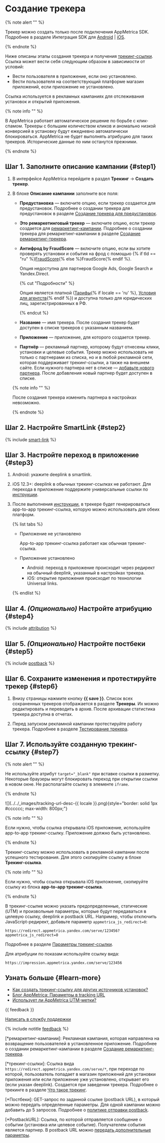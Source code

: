 # Создание трекера

{% note alert "" %}

Трекер можно создать только после подключения AppMetrica SDK. Подробнее в разделе Интеграция SDK для [Android](../sdk/android/analytics/quick-start.md) | [iOS](../sdk/ios/analytics/quick-start.md).

{% endnote %}

Ниже описаны этапы создания трекера и получения [трекинг-ссылки](*трекинг-ссылки). Cсылка может вести себя следующим образом в зависимости от условий:

 - Вести пользователя в приложение, если оно установлено.
 - Вести пользователя на соответствующий платформе магазин приложений, если приложение не установлено.

Ссылка используется в рекламных кампаниях для отслеживания установок и открытий приложения.

{% note info "" %}

В AppMetrica работает автоматическое решение по борьбе с клик-спамом. Трекеры с большим количеством кликов и аномально низкой конверсией в установку будут ежедневно автоматически блокироваться. AppMetrica не будет выполнять атрибуцию для таких трекеров. Исторические данные по ним останутся прежними.

{% endnote %}

## Шаг 1. Заполните описание кампании {#step1}

1. В интерфейсе AppMetrica перейдите в раздел **Трекинг** → **Создать трекер**.

2. В блоке **Описание кампании** заполните все поля:

   - **Предустановка** — включите опцию, если трекер создается для предустановок. Подробнее о создании трекера для предустановок в разделе [Создание трекера для предустановок](add-preinstall.md).
   - **Это ремаркетинговый трекер** — включите опцию, если трекер создается для [ремаркетинг-кампании](*ремаркетинг-кампании). Подробнее о создании трекера для ремаркетинг-кампании в разделе [Создание ремаркетинг-трекера](add-remarketing-tracker.md).
   - **Антифрод by FraudScore** — включите опцию, если вы хотите проверять установки и события на фрод с помощью {% if tld == "ru" %}[FraudScore](../common/fraud-score.md){% else %}FraudScore{% endif %}.

      Опция недоступна для партнеров Google Ads, Google Search и Yandex.Direct.

      {% cut "Подробности" %}
     
      Опция является платной ([Тарифы](../common/pricing/ru-currency.md){% if locale == 'ru' %}, [Условия для агентств](../common/pricing/ru-agency.md){% endif %}) и доступна только для юридических лиц, зарегистрированных в РФ.
     
      {% endcut %}
      
   - **Название** — имя трекера. После создания трекер будет доступен в списке трекеров с указанным названием.
   - **Приложение** — приложение, для которого создается трекер.
   - **Партнёр** — рекламный партнер, которому будут отнесены клики, установки и целевые события. Трекер можно использовать не только с партнерами из списка, но и в любой рекламной сети, которая поддерживает трекинг-ссылки, а также на внешнем сайте.
   Если нужного партнера нет в списке — [добавьте нового партнера](add-partner.md). После добавления новый партнер будет доступен в списке.

    {% note info "" %}

    После создания трекера изменить партнера в настройках невозможно.

    {% endnote %}

## Шаг 2. Настройте SmartLink {#step2}

{% include [smart-link](_includes/smart-link.md) %}

## Шаг 3. Настройте переход в приложение {#step3}

1. Android: укажите deeplink в smartlink.
1. iOS 12.3+: deeplink в обычных трекинг-ссылках не работают. Для перехода в приложение поддержите универсальные ссылки по [инструкции](../sdk/ios/analytics/ios-universal-links.md#types).
1. После выполнения [инструкции](../sdk/ios/analytics/ios-universal-links.md#types), в трекере будет генерироваться app-to-app трекинг-ссылка, которую можно использовать для обеих платформ.

    {% list tabs %}

    - Приложение не установлено

      App-to-app трекинг-ссылка работает как обычная трекинг-ссылка.

    - Приложение установлено

      - Android: переход в приложение происходит через редирект на обычный deeplink, указанный в настройках трекера.
      - iOS: открытие приложения происходит по технологии Universal links.

    {% endlist %}

## Шаг 4. *(Опционально)*  Настройте атрибуцию {#step4}

{% include [attribution](_includes/attribution.md) %}

## Шаг 5. *(Опционально)*  Настройте постбеки {#step5}

{% include [postback](_includes/postback.md) %}

## Шаг 6. Сохраните изменения и протестируйте трекер {#step6}

1. Внизу страницы нажмите кнопку **{{ save }}**.
    Список всех сохраненных трекеров отображается в разделе **Трекеры**. Их можно редактировать и переводить в архив. После архивации статистика трекера доступна в отчетах.

2. Перед запуском рекламной кампании протестируйте работу трекера. Подробнее в разделе [Тестирование трекера](testing-attribution.md).

## Шаг 7. Используйте созданную трекинг-ссылку {#step7}

{% note alert "" %}

Не используйте атрибут `target="_blank"` при вставке ссылки в разметку. Некоторые браузеры могут блокировать переход при открытии ссылки в новом окне.
Не располагайте ссылку в элементе `iframe`.

{% endnote %}

![](../../_images/tracking-url-desc-{{ locale }}.png){style="border: solid 1px #cccccc; max-width: 800px;"}

{% note info "" %}

Если нужно, чтобы ссылка открывала iOS приложение, используйте app-to-app трекинг-ссылку. Приложение должно быть установлено.

{% endnote %}

Трекинг-ссылку можно использовать в рекламной кампании после успешного тестирования. Для этого скопируйте ссылку в блоке  **Трекинг-ссылка**.

{% note info "" %}

Если нужно, чтобы ссылка открывала iOS приложение, скопируйте ссылку из блока **app-to-app трекинг-ссылка**. 

{% endnote %}

В трекинг-ссылке можно указать предопределенные, статические (UTM) и произвольные параметры, которые будут передаваться в целевую ссылку, deeplink и postback URL. Например, чтобы отключить JavaScript-редирект, добавьте параметр `appmetrica_js_redirect=0`:
```
https://redirect.appmetrica.yandex.com/serve/123456?appmetrica_js_redirect=0
```

Подробнее в разделе [Параметры трекинг-ссылки](tracking-specification.md).

Для атрибуции по показам используйте ссылку вида:

```
https://impression.appmetrica.yandex.com/serve/123456
```

## Узнать больше {#learn-more}

- [Как создать трекинг-ссылку для других источников установок?](../troubleshooting/troubleshooting.md#tracking-url)
- [Блог AppMetrica: Параметры в tracking URL](https://appmetrica.yandex.ru/blog/custom-url-parameters)
- [Использует ли AppMetrica UTM-метки?](../troubleshooting/troubleshooting.md#utm)

{{ feedback }}

<a href="../troubleshooting/feedback-new.html">
  <span class="button">Написать в службу поддержки</span>
</a>

{% include notitle [feedback](../_includes/feedback-button.md) %}

[*ремаркетинг-кампании]: Рекламная кампания, которая направлена на возвращение пользователей в установленное приложение. Подробнее о создании ремаркетинг-кампании в разделе [Создание ремаркетинг-трекера](add-remarketing-tracker.md).

[*трекинг-ссылки]: Ссылка вида `https://redirect.appmetrica.yandex.com/serve/*`, при переходе по которой, пользователь попадает в магазин приложений для установки приложения или если приложение уже установлено, открывает его (если указан deeplink). Создается при заведении трекера. Подробнее о трекинге в разделе [Что такое трекинг](index.md).

[*Постбеки]: GET-запрос по заданной ссылке (postback URL), в который можно передать определенные параметры. Для одной кампании можно добавить до 5 запросов. Подробнее о [политике отправки postback](policy.md).

[*PostbackURL]: Ссылка, по которой отправляется сообщение о событии (установка или целевое событие). Получателем события является партнер. В postback URL можно [передать дополнительные параметры](postback-specification.md).

